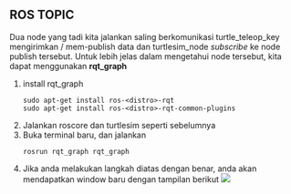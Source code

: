 ## ROS TOPIC

Dua node yang tadi kita jalankan saling berkomunikasi turtle_teleop_key mengirimkan / mem-publish data dan turtlesim_node *subscribe* ke node publish tersebut. Untuk lebih jelas dalam mengetahui node tersebut, kita dapat menggunakan **rqt_graph**

1. install rqt_graph
   ```
   sudo apt-get install ros-<distro>-rqt
   sudo apt-get install ros-<distro>-rqt-common-plugins
   ```
2. Jalankan roscore dan turtlesim seperti sebelumnya
3. Buka terminal baru, dan jalankan 
   ```
   rosrun rqt_graph rqt_graph
   ```
4. Jika anda melakukan langkah diatas dengan benar, anda akan mendapatkan window baru dengan tampilan berikut
    <img src="http://wiki.ros.org/ROS/Tutorials/UnderstandingTopics?action=AttachFile&do=get&target=rqt_graph_turtle_key.png">